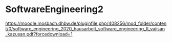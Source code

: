 # SoftwareEngineering2
https://moodle.mosbach.dhbw.de/pluginfile.php/408256/mod_folder/content/0/software_engineering_2020_hausarbeit_software_engineering_II_yajisan_kazusan.pdf?forcedownload=1
